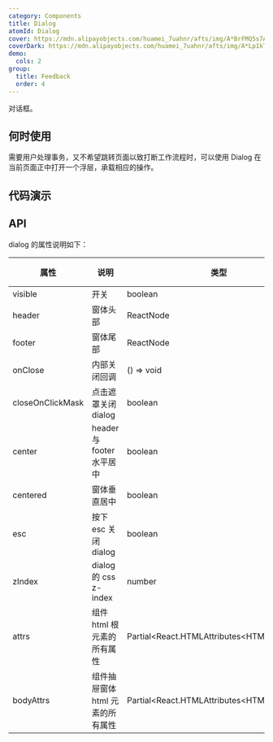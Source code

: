 ```yaml
---
category: Components
title: Dialog
atomId: Dialog
cover: https://mdn.alipayobjects.com/huamei_7uahnr/afts/img/A*BrFMQ5s7AAQAAAAAAAAAAAAADrJ8AQ/original
coverDark: https://mdn.alipayobjects.com/huamei_7uahnr/afts/img/A*Lp1kTYmSsgoAAAAAAAAAAAAADrJ8AQ/original
demo:
  cols: 2
group:
  title: Feedback
  order: 4
---
```


对话框。

## 何时使用

需要用户处理事务，又不希望跳转页面以致打断工作流程时，可以使用 Dialog 在当前页面正中打开一个浮层，承载相应的操作。

## 代码演示

<!-- prettier-ignore -->
<code src="./demo/basic.tsx"></code>
<code src="./demo/centered.tsx"></code>
<code src="./demo/center.tsx"></code>
<code src="./demo/close.tsx"></code>

## API

dialog 的属性说明如下：

| 属性             | 说明                             | 类型                                         | 默认值 | 版本 |
| ---------------- | -------------------------------- | -------------------------------------------- | ------ | ---- |
| visible          | 开关                             | boolean                                      | false  |      |
| header           | 窗体头部                         | ReactNode                                    | -      |      |
| footer           | 窗体尾部                         | ReactNode                                    | -      |      |
| onClose          | 内部关闭回调                     | () => void                                   | -      |      |
| closeOnClickMask | 点击遮罩关闭 dialog              | boolean                                      | false  |      |
| center           | header 与 footer 水平居中        | boolean                                      | false  |      |
| centered         | 窗体垂直居中                     | boolean                                      | false  |      |
| esc              | 按下 esc 关闭 dialog             | boolean                                      | false  |      |
| zIndex           | dialog 的 css z-index            | number                                       | 100    |      |
| attrs            | 组件 html 根元素的所有属性       | Partial\<React.HTMLAttributes\<HTMLElement>> | --     | --   |
| bodyAttrs        | 组件抽屉窗体 html 元素的所有属性 | Partial\<React.HTMLAttributes\<HTMLElement>> | --     | --   |

